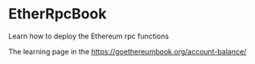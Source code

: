 # EtherRpcBook
Learn how to deploy the Ethereum rpc functions

The learning page in the https://goethereumbook.org/account-balance/
